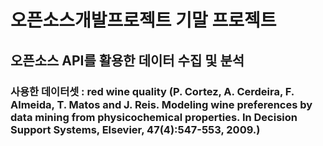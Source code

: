 # 오픈소스개발프로젝트 기말 프로젝트
## 오픈소스 API를 활용한 데이터 수집 및 분석
### 사용한 데이터셋 : red wine quality (P. Cortez, A. Cerdeira, F. Almeida, T. Matos and J. Reis. Modeling wine preferences by data mining from physicochemical properties. In Decision Support Systems, Elsevier, 47(4):547-553, 2009.)
